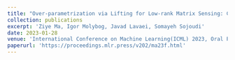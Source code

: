 ```yaml
---
title: "Over-parametrization via Lifting for Low-rank Matrix Sensing: Conversion of Spurious Solutions to Strict Saddle Points"
collection: publications
excerpt: 'Ziye Ma, Igor Molybog, Javad Lavaei, Somayeh Sojoudi'
date: 2023-01-28
venue: 'International Conference on Machine Learning(ICML) 2023, Oral Presentation.'
paperurl: 'https://proceedings.mlr.press/v202/ma23f.html'
---
```

